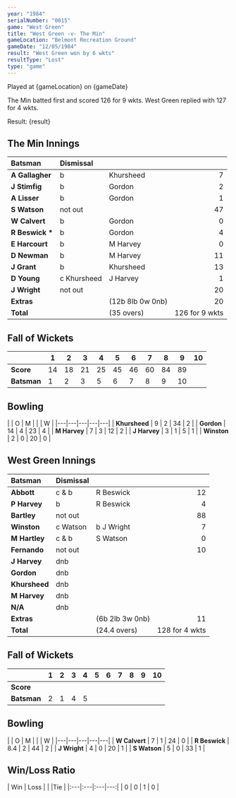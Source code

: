 ```yaml
---
year: "1984"
serialNumber: "0015"
game: "West Green"
title: "West Green -v- The Min"
gameLocation: "Belmont Recreation Ground"
gameDate: "12/05/1984"
result: "West Green won by 6 wkts"
resultType: "Lost"
type: "game"
---
```


Played at {gameLocation} on {gameDate} 

The Min batted first and scored 126 for 9 wkts. West Green replied with 127 for 4 wkts. 

Result: {result}
 
## The Min Innings

| Batsman | Dismissal |  |  |
|:---|:---|---|---:|
| **A Gallagher** | b | Khursheed | 7 | 
| **J Stimfig** | b | Gordon | 2 | 
| **A Lisser** | b | Gordon | 1 | 
| **S Watson** | not out | | 47 | 
| **W Calvert** | b | Gordon | 0 | 
| **R Beswick &#42;** | b | Gordon | 4 | 
| **E Harcourt** | b | M Harvey | 0 | 
| **D Newman** | b | M Harvey | 11 | 
| **J Grant** | b | Khursheed | 13 | 
| **D Young** | c Khursheed | J Harvey | 1 | 
| **J Wright** | not out | | 20 | 
| **Extras** | | (12b 8lb 0w 0nb) | 20 | 
| **Total** | | (35 overs) | 126 for 9 wkts | 

## Fall of Wickets

| | 1 | 2 | 3 | 4 | 5 | 6 | 7 | 8 | 9 | 10 |
|---|---|---|---|---|---|---|---|---|---|---|
| **Score** | 14 | 18 | 21 | 25 | 45 | 46 | 60 | 84 | 89 | | 
| **Batsman** | 1 | 2 | 3 | 5 | 6 | 7 | 8 | 9 | 10 | | 


## Bowling

| | O | M |  |  | W |
|---|---|---|---|---|
| **Khursheed** | 9 | 2 | 34 | 2 | 
| **Gordon** | 14 | 4 | 23 | 4 | 
| **M Harvey** | 7 | 3 | 12 | 2 | 
| **J Harvey** | 3 | 1 | 5 | 1 | 
| **Winston** | 2 | 0 | 20 | 0 | 

## West Green Innings

| Batsman | Dismissal |  |  |
|:---|:---|---|---:|
| **Abbott** | c & b | R Beswick | 12 | 
| **P Harvey** | b | R Beswick | 4 | 
| **Bartley** | not out | | 88 | 
| **Winston** | c Watson | b J Wright | 7 | 
| **M Hartley** | c & b | S Watson | 0 | 
| **Fernando** | not out | | 10 | 
| **J Harvey** | dnb | | | 
| **Gordon** | dnb | | | 
| **Khursheed** | dnb | | | 
| **M Harvey** | dnb | | | 
| **N/A** | dnb | | | 
| **Extras** | | (6b 2lb 3w 0nb) | 11 | 
| **Total** | | (24.4 overs) | 128 for 4 wkts | 

## Fall of Wickets

| | 1 | 2 | 3 | 4 | 5 | 6 | 7 | 8 | 9 | 10 |
|---|---|---|---|---|---|---|---|---|---|---|
| **Score** | | | | | | | | | | | 
| **Batsman** | 2 | 1 | 4 | 5 | | | | | | | 


## Bowling

| | O | M |  |  | W |
|---|---|---|---|---|
| **W Calvert** | 7 | 1 | 24 | 0 | 
| **R Beswick** | 8.4 | 2 | 44 | 2 | 
| **J Wright** | 4 | 0 | 20 | 1 | 
| **S Watson** | 5 | 0 | 33 | 1 | 

## Win/Loss Ratio

| Win | Loss |  |  |Tie |
|:---|:---|:---|---:|
| 0 | 0 | 1 | 0 |